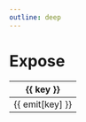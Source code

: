 ```yaml
---
outline: deep
---
```


# Expose

<table>

<thead>

<tr>
    <th v-for="key in ['name', 'description']" :key="key">
    {{ key }}
    </th>
</tr>

</thead>

<tbody>

<tr v-for="emit, index in expose" :key='"item" + index'>


<td v-for="key in ['name', 'description']" :key="key">
    {{ emit[key] }}
</td>


</tr>

</tbody>



</table>


<script setup>
import { useData } from 'vitepress'
const { site, theme, page, frontmatter } = useData()

const expose = [
  {"name": "currentPageFirstIndex", "description": "Current index of the first item on the current page"},
  {"name": "currentPageLastIndex", "description": "Current index of the last item on the current page"},
  {"name": "clientItemsLength", "description": "Total number of items in the client-side data"},
  {"name": "totalItems", "description": "All items after sorting, filter and numberFilter"},
  {"name": "maxPaginationNumber", "description": "Maximum pagination number"},
  {"name": "currentPaginationNumber", "description": "Current pagination number"},
  {"name": "isLastPage", "description": "Indicates whether it's the last page"},
  {"name": "isFirstPage", "description": "Indicates whether it's the first page"},
  {"name": "nextPage", "description": "Function to navigate to the next page"},
  {"name": "prevPage", "description": "Function to navigate to the previous page"},
  {"name": "updatePage", "description": "Function to update the current page"},
  {"name": "updateSortField", "description": "Function to change the sort"},
  {"name": "rowsPerPageOptions", "description": "Options for the number of rows per page"},
  {"name": "rowsPerPageActiveOption", "description": "Currently selected number of rows per page"},
  {"name": "updateRowsPerPageActiveOption", "description": "Function to update the selected number of rows per page"}
]

</script>



